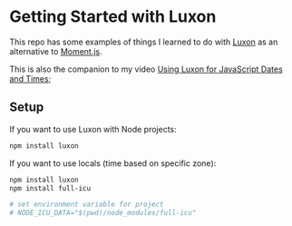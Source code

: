 # Getting Started with Luxon

This repo has some examples of things I learned to do with [Luxon](https://moment.github.io/luxon/) as an alternative to [Moment.js](https://momentjs.com/).

This is also the companion to my video [Using Luxon for JavaScript Dates and Times](https://youtu.be/zIRSdTKyPS4);

## Setup

If you want to use Luxon with Node projects:

```bash
npm install luxon
```

If you want to use locals (time based on specific zone):

```bash
npm install luxon
npm install full-icu

# set environment variable for project
# NODE_ICU_DATA="$(pwd)/node_modules/full-icu"
```
